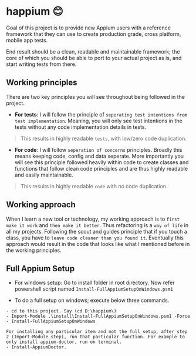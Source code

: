 # happium 😊
Goal of this project is to provide new Appium users with a reference framework that they can use to create production grade,
cross platform, mobile app tests.

End result should be a clean, readable and maintainable framework; the core of which you should be able to port to your actual project as is, and start writing tests from there. 

## Working principles
There are two key principles you will see throughout being followed in the project. 
- **For tests**: I will follow the principle of `seperating test intentions from test implementation`. Meaning, you will only see test intentions in the tests without any code implementation details in tests. 
> This results in highly readable `tests`, with low/zero code duplication. 
- **For code**: I will follow `seperation of concerns` principles. Broadly this means keeping code, config and data seperate. More importantly you will see this principle followed heavily within code to create classes and functions that follow clean code principles and are thus highly readable and easily maintainable.
> This results in highly readable `code` with no code duplication.

## Working approach
When I learn a new tool or technology, my working approach is to `first make it work` and `then make it better`. Thus refactoring is a `way of life` in all my projects. Following the scout and guides principle that if you touch a class, you have to `leave code cleaner than you found it`. Eventually this approach would result in the code that looks like what I mentioned before in the working principles.   

## Full Appium Setup
- For windows setup: Go to install folder in root directory. Now refer powershell script named `Install-FullAppiumSetupOnWindows.psm1`

- To do a full setup on windows; execute below three commands.

```
- cd to this project. Say (cd D:\happium\)
- Import-Module .\install\Install-FullAppiumSetupOnWindows.psm1 -Force
- Install-FullAppiumSetupOnWindows

For installing any particular item and not the full setup, after step 2 (Import-Module step), run that particular function. For example to only install appium-doctor, run on terminal.
- Install-AppiumDoctor.
```